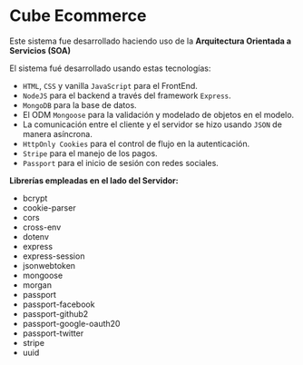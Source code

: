 # Cube Ecommerce

Este sistema fue desarrollado haciendo uso de la **Arquitectura Orientada a Servicios (SOA)**

El sistema fué desarrollado usando estas tecnologías:

* `HTML`, `CSS` y vanilla `JavaScript` para el FrontEnd.
* `NodeJS` para el backend a través del framework `Express`.
* `MongoDB` para la base de datos.
* El ODM `Mongoose` para la validación y modelado de objetos en el modelo.
* La comunicación entre el cliente y el servidor se hizo usando `JSON` de manera asíncrona.
* `HttpOnly Cookies` para el control de flujo en la autenticación.
* `Stripe` para el manejo de los pagos.
* `Passport` para el inicio de sesión con redes sociales.

**Librerías empleadas en el lado del Servidor:**

* bcrypt
* cookie-parser
* cors
* cross-env
* dotenv
* express
* express-session
* jsonwebtoken
* mongoose
* morgan
* passport
* passport-facebook
* passport-github2
* passport-google-oauth20
* passport-twitter
* stripe
* uuid